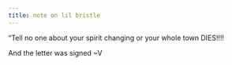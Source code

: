 ```yaml
---
title: note on lil bristle
---
```



“Tell no one about your spirit changing or your whole town DIES!!!! 

And the letter was signed ~V